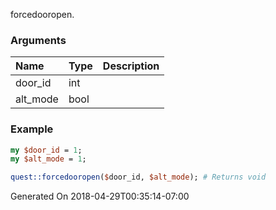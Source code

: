 forcedooropen.
### Arguments
**Name**|**Type**|**Description**
:---|:---|:---
door_id|int|
alt_mode|bool|

### Example

```perl
my $door_id = 1;
my $alt_mode = 1;

quest::forcedooropen($door_id, $alt_mode); # Returns void
```


Generated On 2018-04-29T00:35:14-07:00